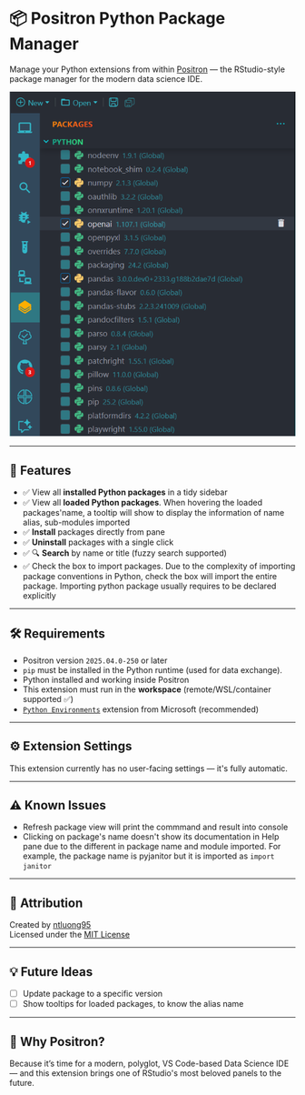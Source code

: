 # 📦 Positron Python Package Manager

Manage your Python extensions from within [Positron](https://positron.posit.co/) — the RStudio-style package manager for the modern data science IDE.

![](https://raw.githubusercontent.com/ntluong95/positron-python-package-manager/refs/heads/main/resources/screenshot.png)

---

## 🚀 Features

- ✅ View all **installed Python packages** in a tidy sidebar
- ✅ View all **loaded Python packages**. When hovering the loaded packages'name, a tooltip will show to display the information of name alias, sub-modules imported
- ✅ **Install** packages directly from pane
- ✅ **Uninstall** packages with a single click
- ✅ 🔍 **Search** by name or title (fuzzy search supported)
- ✅ Check the box to import packages. Due to the complexity of importing package conventions in Python, check the box will import the entire package. Importing python package usually requires to be declared explicitly

---

## 🛠 Requirements

- Positron version `2025.04.0-250` or later
- `pip` must be installed in the Python runtime (used for data exchange).
- Python installed and working inside Positron
- This extension must run in the **workspace** (remote/WSL/container supported ✅)
- [`Python Environments`](https://marketplace.visualstudio.com/items?itemName=ms-python.vscode-python-envs) extension from Microsoft (recommended)

---

## ⚙️ Extension Settings

This extension currently has no user-facing settings — it's fully automatic.

---


## ⚠️ Known Issues

- Refresh package view will print the commmand and result into console
- Clicking on package's name doesn't show its documentation in Help pane due to the different in package name and module imported. For example, the package name is pyjanitor but it is imported as `import janitor`

---

## 🙏 Attribution

Created by [ntluong95](https://github.com/ntluong95)  
Licensed under the [MIT License](./LICENSE)

---

## 💡 Future Ideas

- [ ] Update package to a specific version
- [ ] Show tooltips for loaded packages, to know the alias name

---

## 🧠 Why Positron?

Because it’s time for a modern, polyglot, VS Code-based Data Science IDE — and this extension brings one of RStudio's most beloved panels to the future.
